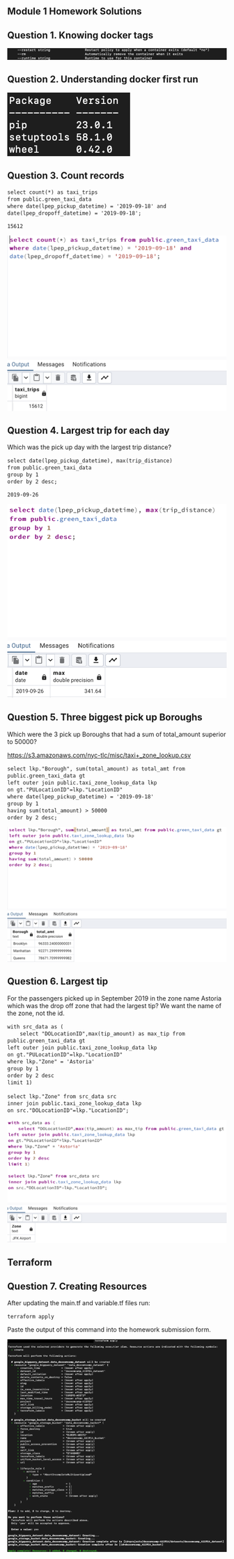 ## Module 1 Homework Solutions

## Question 1. Knowing docker tags

![Solution 1](<Images/Solution 1.png>)


## Question 2. Understanding docker first run 

![Solution 2](<Images/Solution 2.png>)


## Question 3. Count records 

```
select count(*) as taxi_trips
from public.green_taxi_data
where date(lpep_pickup_datetime) = '2019-09-18' and 
date(lpep_dropoff_datetime) = '2019-09-18';
```

```
15612
```

![Solution 3](<Images/Solution 3.png>)


## Question 4. Largest trip for each day

Which was the pick up day with the largest trip distance?

```
select date(lpep_pickup_datetime), max(trip_distance)
from public.green_taxi_data
group by 1
order by 2 desc;
```

```
2019-09-26
```

![Solution 4](<Images/Solution 4.png>)


## Question 5. Three biggest pick up Boroughs

Which were the 3 pick up Boroughs that had a sum of total_amount superior to 50000?

https://s3.amazonaws.com/nyc-tlc/misc/taxi+_zone_lookup.csv

```
select lkp."Borough", sum(total_amount) as total_amt from public.green_taxi_data gt
left outer join public.taxi_zone_lookup_data lkp
on gt."PULocationID"=lkp."LocationID"
where date(lpep_pickup_datetime) = '2019-09-18'
group by 1
having sum(total_amount) > 50000
order by 2 desc;
```

![Solution 5](<Images/Solution 5.png>)


## Question 6. Largest tip

For the passengers picked up in September 2019 in the zone name Astoria which was the drop off zone that had the largest tip?
We want the name of the zone, not the id.

```
with src_data as (
	select "DOLocationID",max(tip_amount) as max_tip from public.green_taxi_data gt
left outer join public.taxi_zone_lookup_data lkp
on gt."PULocationID"=lkp."LocationID"
where lkp."Zone" = 'Astoria'
group by 1
order by 2 desc
limit 1)

select lkp."Zone" from src_data src
inner join public.taxi_zone_lookup_data lkp
on src."DOLocationID"=lkp."LocationID";
```

![Solution 6](<Images/Solution 6.png>)


## Terraform
## Question 7. Creating Resources

After updating the main.tf and variable.tf files run:

```
terraform apply
```

Paste the output of this command into the homework submission form.

![Solution 7](<Images/Solution 7.png>)